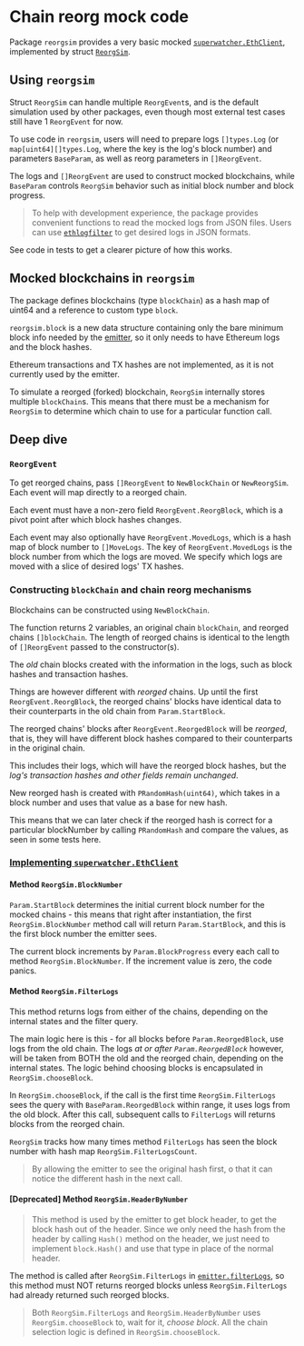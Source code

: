 # Chain reorg mock code

Package `reorgsim` provides a very basic mocked [`superwatcher.EthClient`](../../ethclient.go),
implemented by struct [`ReorgSim`](./reorgsim.go).

## Using `reorgsim`

Struct `ReorgSim` can handle multiple `ReorgEvent`s, and is the default simulation used
by other packages, even though most external test cases still have 1 `ReorgEvent` for now.

To use code in `reorgsim`, users will need to prepare logs `[]types.Log` (or `map[uint64][]types.Log`, where the key
is the log's block number) and parameters `BaseParam`, as well as reorg parameters in `[]ReorgEvent`.

The logs and `[]ReorgEvent` are used to construct mocked blockchains,
while `BaseParam` controls `ReorgSim` behavior such as initial block number and block progress.

> To help with development experience, the package provides convenient functions to read the mocked logs from JSON files.
> Users can use [`ethlogfilter`](https://github.com/artnoi43/ethlogfilter) to get desired logs in JSON formats.

See code in tests to get a clearer picture of how this works.

## Mocked blockchains in `reorgsim`

The package defines blockchains (type `blockChain`) as a hash map of uint64 and a reference to custom type `block`.

`reorgsim.block` is a new data structure containing only the bare minimum block info
needed by the [emitter](../../emitter.go), so it only needs to have Ethereum logs and the block hashes.

Ethereum transactions and TX hashes are not implemented, as it is not currently used by the emitter.

To simulate a reorged (forked) blockchain, `ReorgSim` internally stores multiple `blockChain`s.
This means that there must be a mechanism for `ReorgSim` to determine which chain to use for a particular function call.

## Deep dive

### `ReorgEvent`

To get reorged chains, pass `[]ReorgEvent` to `NewBlockChain` or `NewReorgSim`. Each event will map
directly to a reorged chain.

Each event must have a non-zero field `ReorgEvent.ReorgBlock`, which is a pivot point after which
block hashes changes.

Each event may also optionally have `ReorgEvent.MovedLogs`, which is a hash map of block number to `[]MoveLogs`.
The key of `ReorgEvent.MovedLogs` is the block number from which the logs are moved. We specify which logs
are moved with a slice of desired logs' TX hashes.

### Constructing `blockChain` and chain reorg mechanisms

Blockchains can be constructed using `NewBlockChain`.

The function returns 2 variables, an original chain `blockChain`, and reorged chains `[]blockChain`.
The length of reorged chains is identical to the length of `[]ReorgEvent` passed to the constructor(s).

The _old_ chain blocks created with the information in the logs, such as block hashes and transaction hashes.

Things are however different with _reorged_ chains. Up until the first `ReorgEvent.ReorgBlock`,
the reorged chains' blocks have identical data to their counterparts in the old chain from `Param.StartBlock`.

The reorged chains' blocks after `ReorgEvent.ReorgedBlock` will be _reorged_, that is, they will have different
block hashes compared to their counterparts in the original chain.

This includes their logs, which will have the reorged block hashes,
but the _log's transaction hashes and other fields remain unchanged_.

New reorged hash is created with `PRandomHash(uint64)`, which takes in a block number
and uses that value as a base for new hash.

This means that we can later check if the reorged hash is correct for a particular blockNumber
by calling `PRandomHash` and compare the values, as seen in some tests here.

### [Implementing `superwatcher.EthClient`](./reorgsim_ethclient_impl.go)

#### Method `ReorgSim.BlockNumber`

`Param.StartBlock` determines the initial current block number for the mocked chains -
this means that right after instantiation, the first `ReorgSim.BlockNumber` method call will return
`Param.StartBlock`, and this is the first block number the emitter sees.

The current block increments by `Param.BlockProgress` every each call to method `ReorgSim.BlockNumber`.
If the increment value is zero, the code panics.

#### Method `ReorgSim.FilterLogs`

This method returns logs from either of the chains, depending on the internal states and the filter query.

The main logic here is this - for all blocks before `Param.ReorgedBlock`, use logs from the old chain.
The logs _at or after `Param.ReorgedBlock`_ however, will be taken from BOTH the old and the reorged chain,
depending on the internal states. The logic behind choosing blocks is encapsulated in `ReorgSim.chooseBlock`.

In `ReorgSim.chooseBlock`, if the call is the first time `ReorgSim.FilterLogs` sees the query with
`BaseParam.ReorgedBlock` within range, it uses logs from the old block. After this call, subsequent calls
to `FilterLogs` will returns blocks from the reorged chain.

`ReorgSim` tracks how many times method `FilterLogs` has seen the block number with hash map `ReorgSim.FilterLogsCount`.

> By allowing the emitter to see the original hash first, o that it can notice the different hash in the next call.

#### [Deprecated] Method `ReorgSim.HeaderByNumber`

> This method is used by the emitter to get block header, to get the block hash out of the header.
> Since we only need the hash from the header by calling `Hash()` method on the header,
> we just need to implement `block.Hash()` and use that type in place of the normal header.

The method is called after `ReorgSim.FilterLogs` in [`emitter.filterLogs`](../../internal/emitter/filterlogs.go),
so this method must NOT returns reorged blocks unless `ReorgSim.FilterLogs` had already returned such reorged blocks.

> Both `ReorgSim.FilterLogs` and `ReorgSim.HeaderByNumber` uses `ReorgSim.chooseBlock` to, wait for it, _choose block_.
> All the chain selection logic is defined in `ReorgSim.chooseBlock`.
